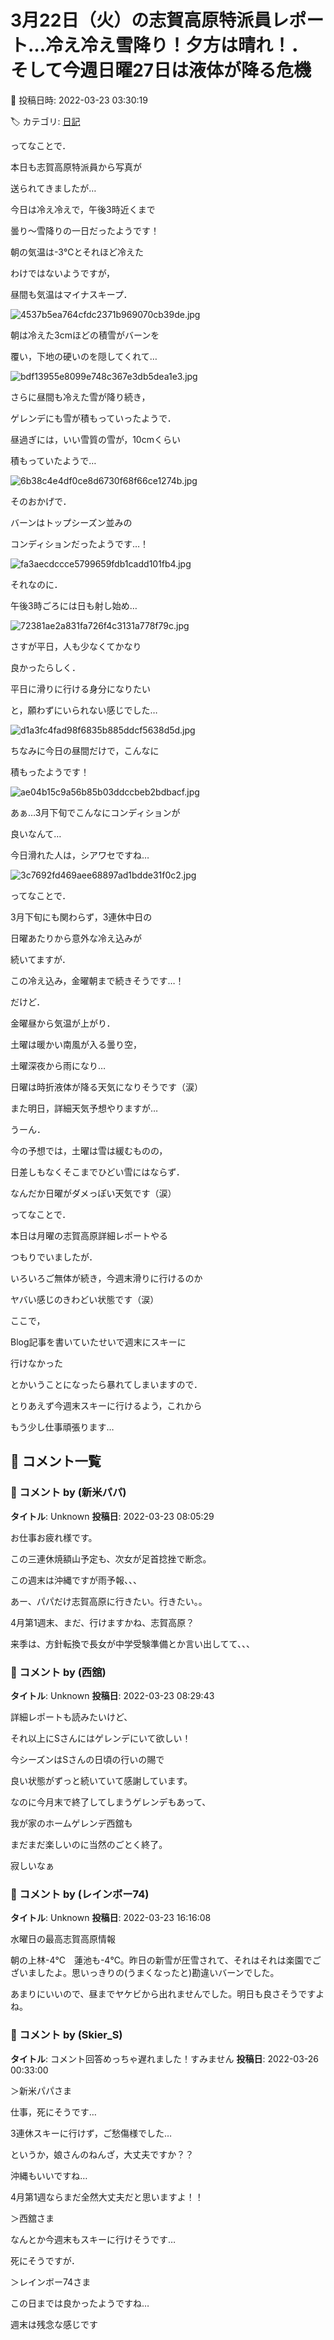 # 3月22日（火）の志賀高原特派員レポート…冷え冷え雪降り！夕方は晴れ！．そして今週日曜27日は液体が降る危機

📅 投稿日時: 2022-03-23 03:30:19

🏷️ カテゴリ: [日記](cc4b5682fb7b8b144980957a978653fb0.md)

ってなことで．


本日も志賀高原特派員から写真が


送られてきましたが…


今日は冷え冷えで，午後3時近くまで


曇り～雪降りの一日だったようです！





朝の気温は-3℃とそれほど冷えた


わけではないようですが，


昼間も気温はマイナスキープ．




![4537b5ea764cfdc2371b969070cb39de.jpg](images/4537b5ea764cfdc2371b969070cb39de.jpg)




朝は冷えた3cmほどの積雪がバーンを


覆い，下地の硬いのを隠してくれて…




![bdf13955e8099e748c367e3db5dea1e3.jpg](images/bdf13955e8099e748c367e3db5dea1e3.jpg)




さらに昼間も冷えた雪が降り続き，


ゲレンデにも雪が積もっていったようで．


昼過ぎには，いい雪質の雪が，10cmくらい


積もっていたようで…




![6b38c4e4df0ce8d6730f68f66ce1274b.jpg](images/6b38c4e4df0ce8d6730f68f66ce1274b.jpg)




そのおかげで．


バーンはトップシーズン並みの


コンディションだったようです…！




![fa3aecdccce5799659fdb1cadd101fb4.jpg](images/fa3aecdccce5799659fdb1cadd101fb4.jpg)




それなのに．


午後3時ごろには日も射し始め…




![72381ae2a831fa726f4c3131a778f79c.jpg](images/72381ae2a831fa726f4c3131a778f79c.jpg)




さすが平日，人も少なくてかなり


良かったらしく．


平日に滑りに行ける身分になりたい


と，願わずにいられない感じでした…




![d1a3fc4fad98f6835b885ddcf5638d5d.jpg](images/d1a3fc4fad98f6835b885ddcf5638d5d.jpg)




ちなみに今日の昼間だけで，こんなに


積もったようです！




![ae04b15c9a56b85b03ddccbeb2bdbacf.jpg](images/ae04b15c9a56b85b03ddccbeb2bdbacf.jpg)




あぁ…3月下旬でこんなにコンディションが


良いなんて…


今日滑れた人は，シアワセですね…




![3c7692fd469aee68897ad1bdde31f0c2.jpg](images/3c7692fd469aee68897ad1bdde31f0c2.jpg)







ってなことで．


3月下旬にも関わらず，3連休中日の


日曜あたりから意外な冷え込みが


続いてますが．


この冷え込み，金曜朝まで続きそうです…！





だけど．


金曜昼から気温が上がり．


土曜は暖かい南風が入る曇り空，


土曜深夜から雨になり…


日曜は時折液体が降る天気になりそうです（涙）





また明日，詳細天気予想やりますが…


うーん．


今の予想では，土曜は雪は緩むものの，


日差しもなくそこまでひどい雪にはならず．


なんだか日曜がダメっぽい天気です（涙）





ってなことで．


本日は月曜の志賀高原詳細レポートやる


つもりでいましたが．


いろいろご無体が続き，今週末滑りに行けるのか


ヤバい感じのきわどい状態です（涙）





ここで，


Blog記事を書いていたせいで週末にスキーに


行けなかった


とかいうことになったら暴れてしまいますので．


とりあえず今週末スキーに行けるよう，これから


もう少し仕事頑張ります…

## 💬 コメント一覧

### 💬 コメント by (新米パパ)
**タイトル**: Unknown
**投稿日**: 2022-03-23 08:05:29

お仕事お疲れ様です。

この三連休焼額山予定も、次女が足首捻挫で断念。

この週末は沖縄ですが雨予報、、、

あー、パパだけ志賀高原に行きたい。行きたい。。

4月第1週末、まだ、行けますかね、志賀高原？

来季は、方針転換で長女が中学受験準備とか言い出してて、、、

### 💬 コメント by (西舘)
**タイトル**: Unknown
**投稿日**: 2022-03-23 08:29:43

詳細レポートも読みたいけど、

それ以上にSさんにはゲレンデにいて欲しい！



今シーズンはSさんの日頃の行いの賜で

良い状態がずっと続いていて感謝しています。



なのに今月末で終了してしまうゲレンデもあって、

我が家のホームゲレンデ西舘も

まだまだ楽しいのに当然のごとく終了。



寂しいなぁ

### 💬 コメント by (レインボー74)
**タイトル**: Unknown
**投稿日**: 2022-03-23 16:16:08

水曜日の最高志賀高原情報

朝の上林-4℃　蓮池も-4℃。昨日の新雪が圧雪されて、それはそれは楽園でございましたよ。思いっきりの(うまくなったと)勘違いバーンでした。

あまりにいいので、昼までヤケビから出れませんでした。明日も良さそうですよね。

### 💬 コメント by (Skier_S)
**タイトル**: コメント回答めっちゃ遅れました！すみません
**投稿日**: 2022-03-26 00:33:00

＞新米パパさま

仕事，死にそうです…

3連休スキーに行けず，ご愁傷様でした…

というか，娘さんのねんざ，大丈夫ですか？？

沖縄もいいですね…

4月第1週ならまだ全然大丈夫だと思いますよ！！



＞西舘さま

なんとか今週末もスキーに行けそうです…

死にそうですが．



＞レインボー74さま

この日までは良かったようですね…

週末は残念な感じです

